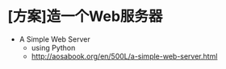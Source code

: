 # [方案]造一个Web服务器

- A Simple Web Server 
  - using Python
  - http://aosabook.org/en/500L/a-simple-web-server.html